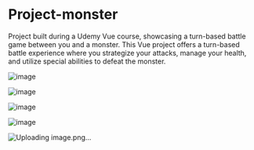# Project-monster

Project built during a Udemy Vue course, showcasing a turn-based battle game between you and a monster.  This Vue project offers a turn-based battle experience where you strategize your attacks, manage your health, and utilize special abilities to defeat the monster.

![image](https://github.com/DimitraKonstantinidou/Project-monster/assets/147081941/3ff5f7a1-bf00-46a8-98a5-b3ba85c212a4)

![image](https://github.com/DimitraKonstantinidou/Project-monster/assets/147081941/faff20fc-121c-4bf1-ad00-fc0468cf8be5)

![image](https://github.com/DimitraKonstantinidou/Project-monster/assets/147081941/83aff7d4-f430-4b5b-a023-67897a330a36)

![image](https://github.com/DimitraKonstantinidou/Project-monster/assets/147081941/4d20809b-5721-4d3c-978b-c746b548073f)

![Uploading image.png…]()
